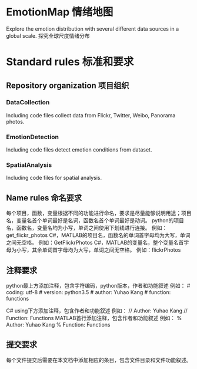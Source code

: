 # EmotionMap 情绪地图
Explore the emotion distribution with several different data sources in a global scale.
探究全球尺度情绪分布

# Standard rules 标准和要求
## Repository organization 项目组织 
### DataCollection
Including code files collect data from Flickr, Twitter, Weibo, Panorama photos.
### EmotionDetection
Including code files detect emotion conditions from dataset.
### SpatialAnalysis
Including code files for spatial analysis.

## Name rules 命名要求
每个项目，函数，变量根据不同的功能进行命名，要求是尽量能够说明用途；项目名，变量名首个单词最好是名词，函数名首个单词最好是动词。
python的项目名，函数名，变量名均为小写，单词之间使用下划线进行连接。
例如：get_flickr_photos
C#，MATLAB的项目名，函数名的单词首字母均为大写，单词之间无空格。
例如：GetFlickrPhotos
C#，MATLAB的变量名，整个变量名首字母为小写，其余单词首字母均为大写，单词之间无空格。
例如：flickrPhotos

## 注释要求
python最上方添加注释，包含字符编码，python版本，作者和功能叙述
例如：
	# coding: utf-8
	# version: python3.5
	# author: Yuhao Kang
	# function: functions

C# using下方添加注释，包含作者和功能叙述
例如：
	// Author: Yuhao Kang
	// Function: Functions
MATLAB首行添加注释，包含作者和功能叙述
例如：
	% Author: Yuhao Kang
	% Function: Functions

## 提交要求
每个文件提交后需要在本文档中添加相应的条目，包含文件目录和文件功能叙述。